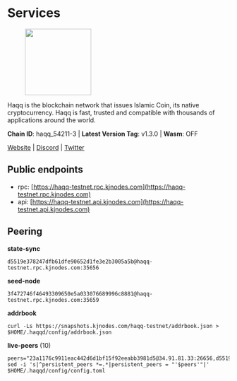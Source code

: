 # Services

<figure><img src="https://raw.githubusercontent.com/kj89/testnet_manuals/main/pingpub/logos/haqq.png" width="150" alt=""><figcaption></figcaption></figure>

Haqq is the blockchain network that issues Islamic Coin,  its native cryptocurrency. Haqq is fast, trusted and  compatible with thousands of applications around the world.

**Chain ID**: haqq_54211-3 | **Latest Version Tag**: v1.3.0 | **Wasm**: OFF

[Website](https://islamiccoin.net) | [Discord](https://discord.gg/hU9MHG5kZq) | [Twitter](https://twitter.com/Islamic_Coin)


## Public endpoints

* rpc: [https://haqq-testnet.rpc.kjnodes.com](https://haqq-testnet.rpc.kjnodes.com)
* api: [https://haqq-testnet.api.kjnodes.com](https://haqq-testnet.api.kjnodes.com)

## Peering

**state-sync**

```
d5519e378247dfb61dfe90652d1fe3e2b3005a5b@haqq-testnet.rpc.kjnodes.com:35656
```

**seed-node**

```
3f472746f46493309650e5a033076689996c8881@haqq-testnet.rpc.kjnodes.com:35659
```

**addrbook**
```
curl -Ls https://snapshots.kjnodes.com/haqq-testnet/addrbook.json > $HOME/.haqqd/config/addrbook.json
```

**live-peers** (10)
```
peers="23a1176c9911eac442d6d1bf15f92eeabb3981d5@34.91.81.33:26656,d5519e378247dfb61dfe90652d1fe3e2b3005a5b@65.109.68.190:35656,064fe9fe19fe5552b2d4922d659466e583f42b22@95.216.2.219:26658,927a323649e7dd8d4c75da6e5edaee439652b46f@65.109.92.241:20116,de231cd155362b2687dca190a744bf839ce4ce63@23.88.112.123:26656,ce080696d69228597caf0e80920dfe1bae2dcd54@95.217.12.131:26656,6ce864d853904ebef9400528f129d8fefa6f1827@91.211.251.232:36656,62bf004201a90ce00df6f69390378c3d90f6dd7e@34.90.129.213:26656,0760b7526738dac0af14b5e3d3b62e49c63dd490@185.154.14.142:26656,f57fae1bdea281392b563a58978a2d8c0a37725f@95.217.233.234:26656"
sed -i 's|^persistent_peers *=.*|persistent_peers = "'$peers'"|' $HOME/.haqqd/config/config.toml
```
